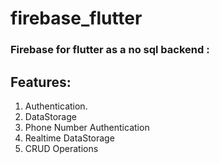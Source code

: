 # firebase_flutter 

### Firebase for flutter as a no sql backend :

## Features:
1. Authentication.
2. DataStorage
3. Phone Number Authentication
4. Realtime DataStorage
5. CRUD Operations






